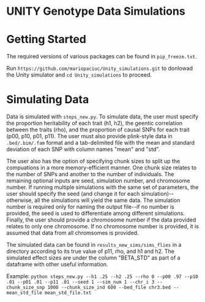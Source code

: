 # UNITY Genotype Data Simulations

# Getting Started

The required versions of various packages can be found in ```pip_freeze.txt```. 

Run ```https://github.com/mariopaciuc/Unity_simulations.git``` to donlowad the Unity simulator and ```cd Unity_simulations``` to proceed. 

# Simulating Data

Data is simulated with ```steps_new.py```. To simulate data, the user must specify the proportion heritability of each trait (h1, h2), the geentic correlation between the traits (rho), and the proportion of causal SNPs for each trait (p00, p10, p01, p11). The user must also provide plink-style data in ```.bed/.bim/.fam``` format and a tab-delimited file with the mean and standard deviation of each SNP with column names "mean" and "std". 

The user also has the option of specifying chunk sizes to split up the compuations in a more memory-efficient manner. One chunk size relates to the number of SNPs and another to the number of individuals. The remaining optional inputs are seed, simulation number, and chromosome number. If running multiple simulations with the same set of parameters, the user should specify the seed (and change it for each simulation)--otherwise, all the simulations will yield the same data. The simulation number is required only for naming the output file--if no number is provided, the seed is used to differentiate among different simulations. Finally, the user should provide a chromosome number if the data provided relates to only one chromosome. If no chromosome number is provided, it is assumed that data from all chromsomes is provided. 

The simulated data can be found in ```results_new_sims/sims_flies``` in a directory according to its true value of p11, rho, and h1 and h2. The simulated effect sizes are under the column "BETA_STD" as part of a dataframe with other useful information. 

Example:
```python steps_new.py --h1 .25 --h2 .25 --rho 0 --p00 .97 --p10 .01 --p01 .01 --p11 .01 --seed 1 --sim_num 1 --chr_i 3 --chunk_size_snp 1000 --chunk_size_ind 600 --bed_file chr3.bed --mean_std_file mean_std_file.txt```

